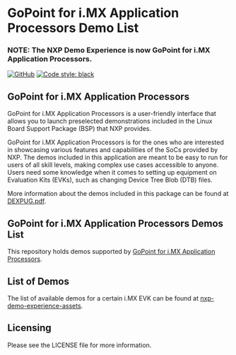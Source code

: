# GoPoint for i.MX Application Processors Demo List
### NOTE: The NXP Demo Experience is now GoPoint for i.MX Application Processors.

[![GitHub](https://img.shields.io/github/license/nxp-imx-support/nxp-demo-experience-demos-list)](./LICENSE)
[![Code style: black](https://img.shields.io/badge/code%20style-black-000000.svg)](https://github.com/psf/black)

## GoPoint for i.MX Application Processors

GoPoint for i.MX Application Processors is a user-friendly interface that allows you to launch preselected demonstrations included in
the Linux Board Support Package (BSP) that NXP provides.

GoPoint for i.MX Application Processors is for the ones who are interested in showcasing various features and capabilities of the SoCs
provided by NXP. The demos included in this application are meant to be easy to run for users of all skill levels,
making complex use cases accessible to anyone. Users need some knowledge when it comes to setting up equipment on
Evaluation Kits (EVKs), such as changing Device Tree Blob (DTB) files.

More information about the demos included in this package can be found at [DEXPUG.pdf](https://www.nxp.com/docs/en/user-guide/DEXPUG.pdf).

## GoPoint for i.MX Application Processors Demos List

This repository holds demos supported by [GoPoint for i.MX Application Processors](https://github.com/nxp-imx-support/nxp-demo-experience).

## List of Demos

The list of available demos for a certain i.MX EVK can be found at [nxp-demo-experience-assets](https://github.com/NXP/nxp-demo-experience-assets/releases).

## Licensing

Please see the LICENSE file for more information.
